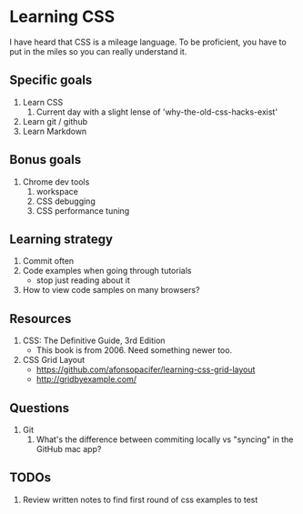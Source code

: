 

Learning CSS
============
I have heard that CSS is a mileage language. To be proficient, you have to put in the miles so you can really understand it.

Specific goals
--------------
1. Learn CSS
	1. Current day with a slight lense of 'why-the-old-css-hacks-exist'
1. Learn git / github
1. Learn Markdown

Bonus goals
-----------

1.	Chrome dev tools 
	1.	workspace
	1.	CSS debugging
	1.	CSS performance tuning

Learning strategy
-----------------

1. Commit often
1. Code examples when going through tutorials
	- stop just reading about it
1. How to view code samples on many browsers?

Resources
---------
1. CSS: The Definitive Guide, 3rd Edition
	- This book is from 2006. Need something newer too.
1. CSS Grid Layout
	- https://github.com/afonsopacifer/learning-css-grid-layout
	- http://gridbyexample.com/

Questions
---------
1. Git
	1. What's the difference between commiting locally vs "syncing" in the GitHub mac app?


TODOs
-----
1. 	Review written notes to find first round of css examples to test





